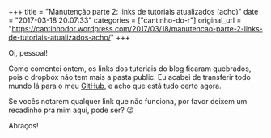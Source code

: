 +++
title = "Manutenção parte 2: links de tutoriais atualizados (acho)"
date = "2017-03-18 20:07:33"
categories = ["cantinho-do-r"]
original_url = "https://cantinhodor.wordpress.com/2017/03/18/manutencao-parte-2-links-de-tutoriais-atualizados-acho/"
+++

<article id="post-178" class="post-178 post type-post status-publish format-standard hentry category-avisos-e-noticias">
<p>
Oi, pessoal!
</p>
<p>
Como comentei ontem, os links dos tutoriais do blog ficaram quebrados,
pois o dropbox não tem mais a pasta public. Eu acabei de transferir todo
mundo lá para o meu
<a href="https://github.com/marcosvital/CantinhodoR">GitHub</a>, e acho
que está tudo certo agora.
</p>
<p>
Se vocês notarem qualquer link que não funciona, por favor deixem um
recadinho pra mim aqui, pode ser? 😉
</p>
<p>
Abraços!
</p>

</article>

